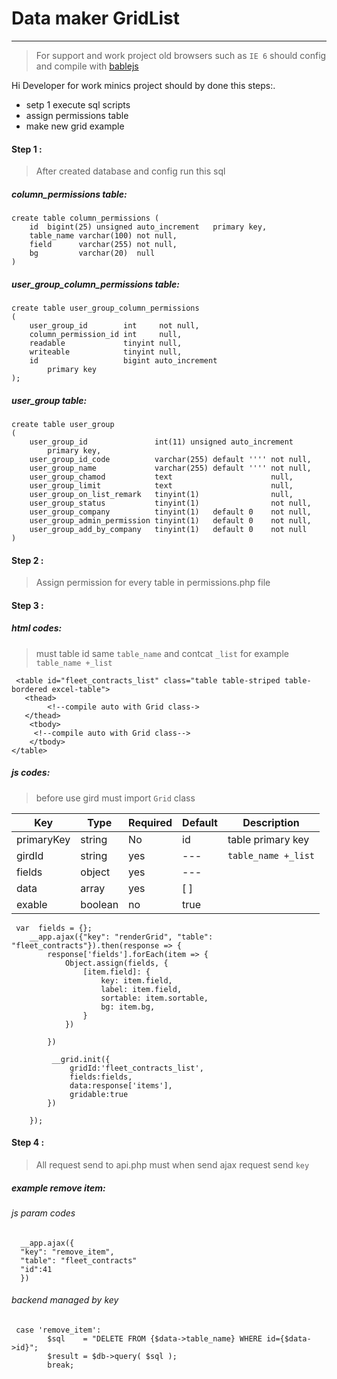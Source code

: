 # Data maker  GridList 
---
> For support and work project old browsers such as `IE 6` should config and compile with [bablejs](https://babeljs.io/)

Hi Developer  for work minics project should by done this steps:.

* setp 1 execute sql scripts
* assign permissions table
* make new grid example


#### Step 1 :

> After created database and config run this sql

##### column_permissions table:

```
create table column_permissions (
    id  bigint(25) unsigned auto_increment   primary key,
    table_name varchar(100) not null,
    field      varchar(255) not null,
    bg         varchar(20)  null
)
```

##### user_group_column_permissions table:

```
create table user_group_column_permissions
(
    user_group_id        int     not null,
    column_permission_id int     null,
    readable             tinyint null,
    writeable            tinyint null,
    id                   bigint auto_increment
        primary key
);

```

##### user_group table:

```
create table user_group
(
    user_group_id               int(11) unsigned auto_increment
        primary key,
    user_group_id_code          varchar(255) default '''' not null,
    user_group_name             varchar(255) default '''' not null,
    user_group_chamod           text                      null,
    user_group_limit            text                      null,
    user_group_on_list_remark   tinyint(1)                null,
    user_group_status           tinyint(1)                not null,
    user_group_company          tinyint(1)   default 0    not null,
    user_group_admin_permission tinyint(1)   default 0    not null,
    user_group_add_by_company   tinyint(1)   default 0    not null
)

```

#### Step 2 :

> Assign permission for every table in permissions.php file

#### Step 3 :

##### html codes:

> must table id same `table_name` and contcat `_list` for example `table_name +_list`

```
 <table id="fleet_contracts_list" class="table table-striped table-bordered excel-table">
   <thead>
        <!--compile auto with Grid class->
   </thead>
    <tbody>
     <!--compile auto with Grid class-->
    </tbody>
</table>
```

##### js codes:

> before use gird must import `Grid` class

| Key | Type | Required | Default |  Description |
| --- | ---- | -------- | ------- | ----------- |
| primaryKey | string | No | id | table primary key
| girdId | string | yes | --- | `table_name +_list`
| fields | object | yes | --- |  
| data | array | yes | [ ]  |  
| exable | boolean | no | true |  
```
 var  fields = {};
    __app.ajax({"key": "renderGrid", "table": "fleet_contracts"}).then(response => {
        response['fields'].forEach(item => {
            Object.assign(fields, {
                [item.field]: {
                    key: item.field,
                    label: item.field,
                    sortable: item.sortable,
                    bg: item.bg,
                }
            })

        })
       
         __grid.init({
             gridId:'fleet_contracts_list',
             fields:fields,
             data:response['items'],
             gridable:true
        })
       
    });
```

#### Step 4 :

> All request send to api.php must when send ajax request send `key`

##### example remove item:

###### js param codes

```
  __app.ajax({
  "key": "remove_item",
  "table": "fleet_contracts"
  "id":41
  })
```

###### backend managed by key

```
 case 'remove_item':
        $sql    = "DELETE FROM {$data->table_name} WHERE id={$data->id}";
        $result = $db->query( $sql );
        break;
```
